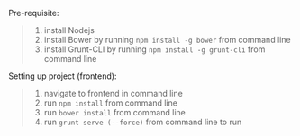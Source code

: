 Pre-requisite:
>	1. install Nodejs
>	2. install Bower by running `npm install -g bower` from command line
>   3. install Grunt-CLI by running `npm install -g grunt-cli` from command line

Setting up project (frontend):
>	1. navigate to frontend in command line
>	2. run `npm install` from command line
>	3. run `bower install` from command line
>	4. run `grunt serve (--force)` from command line to run